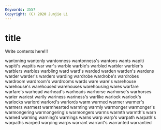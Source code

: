 ```yaml
---
Keywords: 3557
Copyright: (C) 2020 Junjie Li
---
```


# title

Write contents here!!!
 
wantoning 
wantonly 
wantonness 
wantonness's 
wantons 
wants 
wapiti 
wapiti's 
wapitis
war 
war's 
warble 
warble's 
warbled 
warbler 
warbler's 
warblers 
warbles 
warbling
ward 
ward's 
warded 
warden 
warden's 
wardens 
warder 
warder's 
warders 
warding
wardrobe 
wardrobe's 
wardrobes 
wardroom 
wardroom's 
wardrooms 
wards 
ware 
ware's 
warehouse
warehouse's 
warehoused 
warehouses 
warehousing 
wares 
warfare 
warfare's 
warhead 
warhead's 
warheads
warhorse 
warhorse's 
warhorses 
warier 
wariest 
warily 
wariness 
wariness's 
warlike 
warlock
warlock's 
warlocks 
warlord 
warlord's 
warlords 
warm 
warmed 
warmer 
warmer's 
warmers
warmest 
warmhearted 
warming 
warmly 
warmonger 
warmonger's 
warmongering 
warmongering's 
warmongers 
warms
warmth 
warmth's 
warn 
warned 
warning 
warning's 
warnings 
warns 
warp 
warp's
warpath 
warpath's 
warpaths 
warped 
warping 
warps 
warrant 
warrant's 
warranted 
warrantied
